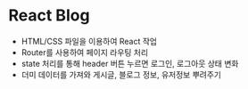 # React Blog
- HTML/CSS 파일을 이용하여 React 작업
- Router를 사용하여 페이지 라우팅 처리
- state 처리를 통해 header 버튼 누르면 로그인, 로그아웃 상태 변화
- 더미 데이터를 가져와 게시글, 블로그 정보, 유저정보 뿌려주기 
